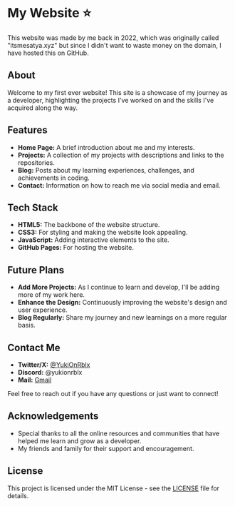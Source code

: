 # My Website ⭐

This website was made by me back in 2022, which was originally called "itsmesatya.xyz" but since I didn't want to waste money on the domain, I have hosted this on GitHub.

## About

Welcome to my first ever website! This site is a showcase of my journey as a developer, highlighting the projects I've worked on and the skills I've acquired along the way.

## Features

- **Home Page:** A brief introduction about me and my interests.
- **Projects:** A collection of my projects with descriptions and links to the repositories.
- **Blog:** Posts about my learning experiences, challenges, and achievements in coding.
- **Contact:** Information on how to reach me via social media and email.

## Tech Stack

- **HTML5:** The backbone of the website structure.
- **CSS3:** For styling and making the website look appealing.
- **JavaScript:** Adding interactive elements to the site.
- **GitHub Pages:** For hosting the website.

## Future Plans

- **Add More Projects:** As I continue to learn and develop, I'll be adding more of my work here.
- **Enhance the Design:** Continuously improving the website's design and user experience.
- **Blog Regularly:** Share my journey and new learnings on a more regular basis.

## Contact Me

- **Twitter/X:** [@YukiOnRblx](https://x.com/YukiOnRblx)
- **Discord:** @yukionrblx
- **Mail:** [Gmail](mailto:smartlearningjojo@gmail.com)

Feel free to reach out if you have any questions or just want to connect!

## Acknowledgements

- Special thanks to all the online resources and communities that have helped me learn and grow as a developer.
- My friends and family for their support and encouragement.

## License

This project is licensed under the MIT License - see the [LICENSE](LICENSE) file for details.
